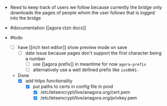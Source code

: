 - Need to keep track of users we follow because currently the bridge only downloads the pages of people whom the user follows that is logged into the bridge
- #documentation  [[agora ctzn docs]]

- #todo
	-  [ ] have [[rich text editor]] show preview mode on save
		- [ ] date issue because pages don't support the first character being a number
			- [ ] use [[agora prefix]] in meantime for now `agora-prefix`
			- [ ] alternatively use a well defined prefix like `iso8601-`
	- Done
		- [x] add https functionality
			- [x] put paths to certs in config file in prod
				- [x] /etc/letsencrypt/live/anagora.org/cert.pem
				- [x] /etc/letsencrypt/live/anagora.org/privkey.pem